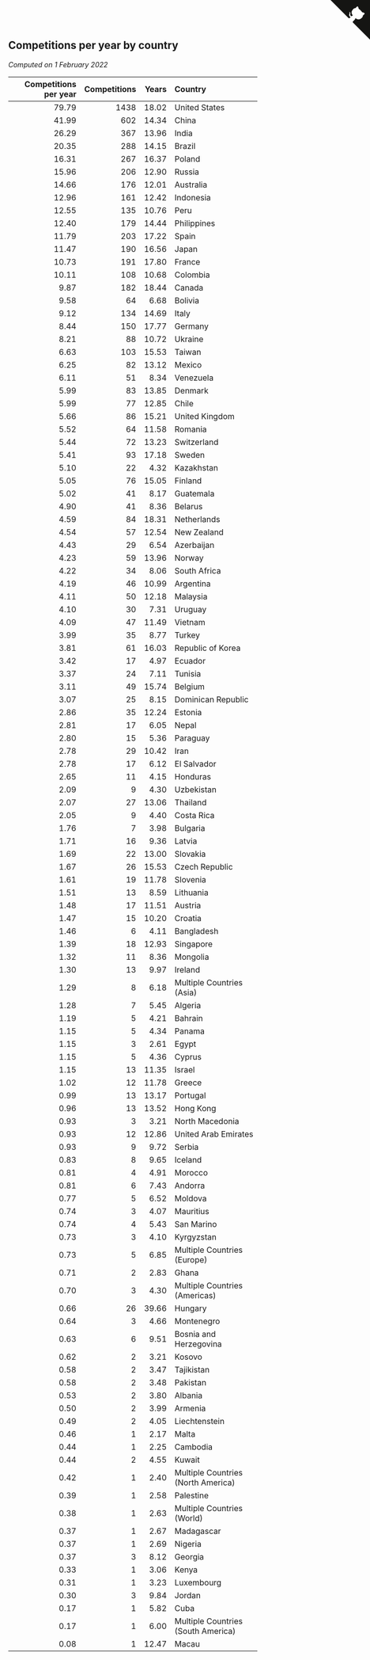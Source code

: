 ## Competitions per year by country

*Computed on  1 February 2022*

| Competitions per year | Competitions | Years | Country |
| ---: | ---: | ---: | :--- |
| 79.79 | 1438 | 18.02 | United States |
| 41.99 | 602 | 14.34 | China |
| 26.29 | 367 | 13.96 | India |
| 20.35 | 288 | 14.15 | Brazil |
| 16.31 | 267 | 16.37 | Poland |
| 15.96 | 206 | 12.90 | Russia |
| 14.66 | 176 | 12.01 | Australia |
| 12.96 | 161 | 12.42 | Indonesia |
| 12.55 | 135 | 10.76 | Peru |
| 12.40 | 179 | 14.44 | Philippines |
| 11.79 | 203 | 17.22 | Spain |
| 11.47 | 190 | 16.56 | Japan |
| 10.73 | 191 | 17.80 | France |
| 10.11 | 108 | 10.68 | Colombia |
| 9.87 | 182 | 18.44 | Canada |
| 9.58 | 64 | 6.68 | Bolivia |
| 9.12 | 134 | 14.69 | Italy |
| 8.44 | 150 | 17.77 | Germany |
| 8.21 | 88 | 10.72 | Ukraine |
| 6.63 | 103 | 15.53 | Taiwan |
| 6.25 | 82 | 13.12 | Mexico |
| 6.11 | 51 | 8.34 | Venezuela |
| 5.99 | 83 | 13.85 | Denmark |
| 5.99 | 77 | 12.85 | Chile |
| 5.66 | 86 | 15.21 | United Kingdom |
| 5.52 | 64 | 11.58 | Romania |
| 5.44 | 72 | 13.23 | Switzerland |
| 5.41 | 93 | 17.18 | Sweden |
| 5.10 | 22 | 4.32 | Kazakhstan |
| 5.05 | 76 | 15.05 | Finland |
| 5.02 | 41 | 8.17 | Guatemala |
| 4.90 | 41 | 8.36 | Belarus |
| 4.59 | 84 | 18.31 | Netherlands |
| 4.54 | 57 | 12.54 | New Zealand |
| 4.43 | 29 | 6.54 | Azerbaijan |
| 4.23 | 59 | 13.96 | Norway |
| 4.22 | 34 | 8.06 | South Africa |
| 4.19 | 46 | 10.99 | Argentina |
| 4.11 | 50 | 12.18 | Malaysia |
| 4.10 | 30 | 7.31 | Uruguay |
| 4.09 | 47 | 11.49 | Vietnam |
| 3.99 | 35 | 8.77 | Turkey |
| 3.81 | 61 | 16.03 | Republic of Korea |
| 3.42 | 17 | 4.97 | Ecuador |
| 3.37 | 24 | 7.11 | Tunisia |
| 3.11 | 49 | 15.74 | Belgium |
| 3.07 | 25 | 8.15 | Dominican Republic |
| 2.86 | 35 | 12.24 | Estonia |
| 2.81 | 17 | 6.05 | Nepal |
| 2.80 | 15 | 5.36 | Paraguay |
| 2.78 | 29 | 10.42 | Iran |
| 2.78 | 17 | 6.12 | El Salvador |
| 2.65 | 11 | 4.15 | Honduras |
| 2.09 | 9 | 4.30 | Uzbekistan |
| 2.07 | 27 | 13.06 | Thailand |
| 2.05 | 9 | 4.40 | Costa Rica |
| 1.76 | 7 | 3.98 | Bulgaria |
| 1.71 | 16 | 9.36 | Latvia |
| 1.69 | 22 | 13.00 | Slovakia |
| 1.67 | 26 | 15.53 | Czech Republic |
| 1.61 | 19 | 11.78 | Slovenia |
| 1.51 | 13 | 8.59 | Lithuania |
| 1.48 | 17 | 11.51 | Austria |
| 1.47 | 15 | 10.20 | Croatia |
| 1.46 | 6 | 4.11 | Bangladesh |
| 1.39 | 18 | 12.93 | Singapore |
| 1.32 | 11 | 8.36 | Mongolia |
| 1.30 | 13 | 9.97 | Ireland |
| 1.29 | 8 | 6.18 | Multiple Countries (Asia) |
| 1.28 | 7 | 5.45 | Algeria |
| 1.19 | 5 | 4.21 | Bahrain |
| 1.15 | 5 | 4.34 | Panama |
| 1.15 | 3 | 2.61 | Egypt |
| 1.15 | 5 | 4.36 | Cyprus |
| 1.15 | 13 | 11.35 | Israel |
| 1.02 | 12 | 11.78 | Greece |
| 0.99 | 13 | 13.17 | Portugal |
| 0.96 | 13 | 13.52 | Hong Kong |
| 0.93 | 3 | 3.21 | North Macedonia |
| 0.93 | 12 | 12.86 | United Arab Emirates |
| 0.93 | 9 | 9.72 | Serbia |
| 0.83 | 8 | 9.65 | Iceland |
| 0.81 | 4 | 4.91 | Morocco |
| 0.81 | 6 | 7.43 | Andorra |
| 0.77 | 5 | 6.52 | Moldova |
| 0.74 | 3 | 4.07 | Mauritius |
| 0.74 | 4 | 5.43 | San Marino |
| 0.73 | 3 | 4.10 | Kyrgyzstan |
| 0.73 | 5 | 6.85 | Multiple Countries (Europe) |
| 0.71 | 2 | 2.83 | Ghana |
| 0.70 | 3 | 4.30 | Multiple Countries (Americas) |
| 0.66 | 26 | 39.66 | Hungary |
| 0.64 | 3 | 4.66 | Montenegro |
| 0.63 | 6 | 9.51 | Bosnia and Herzegovina |
| 0.62 | 2 | 3.21 | Kosovo |
| 0.58 | 2 | 3.47 | Tajikistan |
| 0.58 | 2 | 3.48 | Pakistan |
| 0.53 | 2 | 3.80 | Albania |
| 0.50 | 2 | 3.99 | Armenia |
| 0.49 | 2 | 4.05 | Liechtenstein |
| 0.46 | 1 | 2.17 | Malta |
| 0.44 | 1 | 2.25 | Cambodia |
| 0.44 | 2 | 4.55 | Kuwait |
| 0.42 | 1 | 2.40 | Multiple Countries (North America) |
| 0.39 | 1 | 2.58 | Palestine |
| 0.38 | 1 | 2.63 | Multiple Countries (World) |
| 0.37 | 1 | 2.67 | Madagascar |
| 0.37 | 1 | 2.69 | Nigeria |
| 0.37 | 3 | 8.12 | Georgia |
| 0.33 | 1 | 3.06 | Kenya |
| 0.31 | 1 | 3.23 | Luxembourg |
| 0.30 | 3 | 9.84 | Jordan |
| 0.17 | 1 | 5.82 | Cuba |
| 0.17 | 1 | 6.00 | Multiple Countries (South America) |
| 0.08 | 1 | 12.47 | Macau |


<a href="https://github.com/jonatanklosko/wca_statistics" class="github-corner" aria-label="View source on Github"><svg width="80" height="80" viewBox="0 0 250 250" style="fill:#151513; color:#fff; position: absolute; top: 0; border: 0; right: 0;" aria-hidden="true"><path d="M0,0 L115,115 L130,115 L142,142 L250,250 L250,0 Z"></path><path d="M128.3,109.0 C113.8,99.7 119.0,89.6 119.0,89.6 C122.0,82.7 120.5,78.6 120.5,78.6 C119.2,72.0 123.4,76.3 123.4,76.3 C127.3,80.9 125.5,87.3 125.5,87.3 C122.9,97.6 130.6,101.9 134.4,103.2" fill="currentColor" style="transform-origin: 130px 106px;" class="octo-arm"></path><path d="M115.0,115.0 C114.9,115.1 118.7,116.5 119.8,115.4 L133.7,101.6 C136.9,99.2 139.9,98.4 142.2,98.6 C133.8,88.0 127.5,74.4 143.8,58.0 C148.5,53.4 154.0,51.2 159.7,51.0 C160.3,49.4 163.2,43.6 171.4,40.1 C171.4,40.1 176.1,42.5 178.8,56.2 C183.1,58.6 187.2,61.8 190.9,65.4 C194.5,69.0 197.7,73.2 200.1,77.6 C213.8,80.2 216.3,84.9 216.3,84.9 C212.7,93.1 206.9,96.0 205.4,96.6 C205.1,102.4 203.0,107.8 198.3,112.5 C181.9,128.9 168.3,122.5 157.7,114.1 C157.9,116.9 156.7,120.9 152.7,124.9 L141.0,136.5 C139.8,137.7 141.6,141.9 141.8,141.8 Z" fill="currentColor" class="octo-body"></path></svg></a><style>.github-corner:hover .octo-arm{animation:octocat-wave 560ms ease-in-out}@keyframes octocat-wave{0%,100%{transform:rotate(0)}20%,60%{transform:rotate(-25deg)}40%,80%{transform:rotate(10deg)}}@media (max-width:500px){.github-corner:hover .octo-arm{animation:none}.github-corner .octo-arm{animation:octocat-wave 560ms ease-in-out}}</style>
